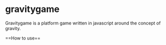 gravitygame
===========

Gravitygame is a platform game written in javascript around the concept of gravity.


==How to use==

